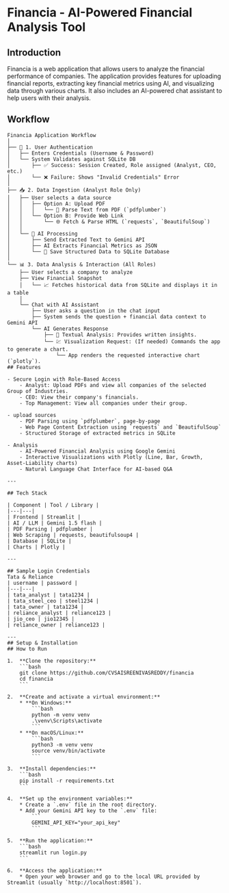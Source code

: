 # Financia - AI-Powered Financial Analysis Tool

## Introduction

Financia is a web application that allows users to analyze the financial performance of companies. The application provides features for uploading financial reports, extracting key financial metrics using AI, and visualizing data through various charts. It also includes an AI-powered chat assistant to help users with their analysis.

## Workflow

```text
Financia Application Workflow
│
├── 👤 1. User Authentication
│   ├── Enters Credentials (Username & Password)
│   └── System Validates against SQLite DB
│       ├── ✅ Success: Session Created, Role assigned (Analyst, CEO, etc.)
│       └── ❌ Failure: Shows "Invalid Credentials" Error
│
├── 📥 2. Data Ingestion (Analyst Role Only)
│   ├── User selects a data source
│   │   ├── Option A: Upload PDF
│   │   │   └── 📄 Parse Text from PDF (`pdfplumber`)
│   │   └── Option B: Provide Web Link
│   │       └── 🌐 Fetch & Parse HTML (`requests`, `BeautifulSoup`)
│   │
│   └── 🧠 AI Processing
│       ├── Send Extracted Text to Gemini API
│       ├── AI Extracts Financial Metrics as JSON
│       └── 💾 Save Structured Data to SQLite Database
│
└── 📊 3. Data Analysis & Interaction (All Roles)
    ├── User selects a company to analyze
    ├── View Financial Snapshot
    │   └── 📈 Fetches historical data from SQLite and displays it in a table
    │
    └── Chat with AI Assistant
        ├── User asks a question in the chat input
        ├── System sends the question + financial data context to Gemini API
        └── AI Generates Response
            ├── 📝 Textual Analysis: Provides written insights.
            └── 💹 Visualization Request: (If needed) Commands the app to generate a chart.
                └── App renders the requested interactive chart (`plotly`).
## Features

- Secure Login with Role-Based Access 
    - Analyst: Upload PDFs and view all companies of the selected Group of Industries. 
    - CEO: View their company's financials.
    - Top Management: View all companies under their group. 

- upload sources 
    - PDF Parsing using `pdfplumber`, page-by-page
    - Web Page Content Extraction using `requests` and `BeautifulSoup` 
    - Structured Storage of extracted metrics in SQLite

- Analysis 
    - AI-Powered Financial Analysis using Google Gemini
    - Interactive Visualizations with Plotly (Line, Bar, Growth, Asset-Liability charts)
    - Natural Language Chat Interface for AI-based Q&A

---

## Tech Stack

| Component | Tool / Library |
|---|---|
| Frontend | Streamlit |
| AI / LLM | Gemini 1.5 flash |
| PDF Parsing | pdfplumber |
| Web Scraping | requests, beautifulsoup4 |
| Database | SQLite |
| Charts | Plotly |

---

## Sample Login Credentials 
Tata & Reliance
| username | password |
|---|---|
| tata_analyst | tata1234 | 
| tata_steel_ceo | steel1234 | 
| tata_owner | tata1234 | 
| reliance_analyst | reliance123 | 
| jio_ceo | jio12345 | 
| reliance_owner | reliance123 |

---
## Setup & Installation
## How to Run

1.  **Clone the repository:**
    ```bash
    git clone https://github.com/CVSAISREENIVASREDDY/financia
    cd financia
    ```

2.  **Create and activate a virtual environment:**
    * **On Windows:**
        ```bash
        python -m venv venv
        .\venv\Scripts\activate
        ```
    * **On macOS/Linux:**
        ```bash
        python3 -m venv venv
        source venv/bin/activate
        ```

3.  **Install dependencies:**
    ```bash
    pip install -r requirements.txt
    ```

4.  **Set up the environment variables:**
    * Create a `.env` file in the root directory.
    * Add your Gemini API key to the `.env` file:
        ```
        GEMINI_API_KEY="your_api_key"
        ```

5.  **Run the application:**
    ```bash
    streamlit run login.py
    ```

6.  **Access the application:**
    * Open your web browser and go to the local URL provided by Streamlit (usually `http://localhost:8501`).